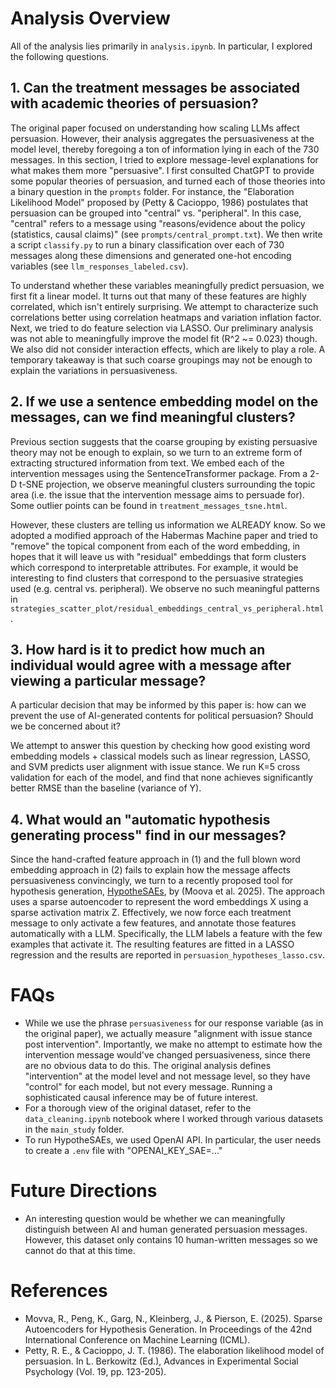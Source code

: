 # Analysis Overview

All of the analysis lies primarily in `analysis.ipynb`. In particular, I explored the following questions. 

## 1. Can the treatment messages be associated with academic theories of persuasion? 

The original paper focused on understanding how scaling LLMs affect persuasion. However, their analysis aggregates the persuasiveness at the model level, thereby foregoing a ton of information lying in each of the 730 messages. In this section, I tried to explore message-level explanations for what makes them more "persuasive". I first consulted ChatGPT to provide some popular theories of persuasion, and turned each of those theories into a binary question in the `prompts` folder. For instance, the "Elaboration Likelihood Model" proposed by (Petty & Cacioppo, 1986) postulates that persuasion can be grouped into "central" vs. "peripheral". In this case, "central" refers to a message using "reasons/evidence about the policy (statistics, causal claims)" (see `prompts/central_prompt.txt`). We then write a script `classify.py` to run a binary classification over each of 730 messages along these dimensions and generated one-hot encoding variables (see `llm_responses_labeled.csv`). 

To understand whether these variables meaningfully predict persuasion, we first fit a linear model. It turns out that many of these features are highly correlated, which isn't entirely surprising. We attempt to characterize such correlations better using correlation heatmaps and variation inflation factor. Next, we tried to do feature selection via LASSO. Our preliminary analysis was not able to meaningfully improve the model fit (R^2 ~= 0.023) though. We also did not consider interaction effects, which are likely to play a role. A temporary takeaway is that such coarse groupings may not be enough to explain the variations in persuasiveness. 

## 2. If we use a sentence embedding model on the messages, can we find meaningful clusters? 

Previous section suggests that the coarse grouping by existing persuasive theory may not be enough to explain, so we turn to an extreme form of extracting structured information from text. We embed each of the intervention messages using the SentenceTransformer package. From a 2-D t-SNE projection, we observe meaningful clusters surrounding the topic area (i.e. the issue that the intervention message aims to persuade for). Some outlier points can be found in `treatment_messages_tsne.html`. 

However, these clusters are telling us information we ALREADY know. So we adopted a modified approach of the Habermas Machine paper and tried to "remove" the topical component from each of the word embedding, in hopes that it will leave us with "residual" embeddings that form clusters which correspond to interpretable attributes. For example, it would be interesting to find clusters that correspond to the persuasive strategies used (e.g. central vs. peripheral). We observe no such meaningful patterns in `strategies_scatter_plot/residual_embeddings_central_vs_peripheral.html`. 

## 3. How hard is it to predict how much an individual would agree with a message after viewing a particular message? 

A particular decision that may be informed by this paper is: how can we prevent the use of AI-generated contents for political persuasion? Should we be concerned about it? 

We attempt to answer this question by checking how good existing word embedding models + classical models such as linear regression, LASSO, and SVM predicts user alignment with issue stance. We run K=5 cross validation for each of the model, and find that none achieves significantly better RMSE than the baseline (variance of Y). 

## 4. What would an "automatic hypothesis generating process" find in our messages? 

Since the hand-crafted feature approach in (1) and the full blown word embedding approach in (2) fails to explain how the message affects persuasiveness convincingly, we turn to a recently proposed tool for hypothesis generation, [HypotheSAEs](https://hypothesaes.org/), by (Moova et al. 2025). The approach uses a sparse autoencoder to represent the word embeddings X using a sparse activation matrix Z. Effectively, we now force each treatment message to only activate a few features, and annotate those features automatically with a LLM. Specifically, the LLM labels a feature with the few examples that activate it. The resulting features are fitted in a LASSO regression and the results are reported in `persuasion_hypotheses_lasso.csv`. 

# FAQs
- While we use the phrase `persuasiveness` for our response variable (as in the original paper), we actually measure "alignment with issue stance post intervention". Importantly, we make no attempt to estimate how the intervention message would've changed persuasiveness, since there are no obvious data to do this. The original analysis defines "intervention" at the model level and not message level, so they have "control" for each model, but not every message. Running a sophisticated causal inference may be of future interest. 
- For a thorough view of the original dataset, refer to the `data_cleaning.ipynb` notebook where I worked through various datasets in the `main_study` folder. 
- To run HypotheSAEs, we used OpenAI API. In particular, the user needs to create a `.env` file with "OPENAI_KEY_SAE=..."

# Future Directions 
- An interesting question would be whether we can meaningfully distinguish between AI and human generated persuasion messages. However, this dataset only contains 10 human-written messages so we cannot do that at this time. 

# References 
- Movva, R., Peng, K., Garg, N., Kleinberg, J., & Pierson, E. (2025). Sparse Autoencoders for Hypothesis Generation. In Proceedings of the 42nd International Conference on Machine Learning (ICML).
- Petty, R. E., & Cacioppo, J. T. (1986). The elaboration likelihood model of persuasion. In L. Berkowitz (Ed.), Advances in Experimental Social Psychology (Vol. 19, pp. 123-205). 

